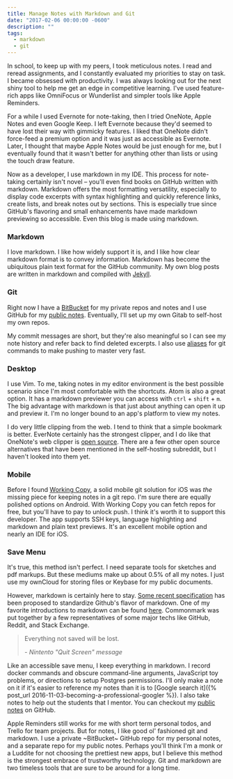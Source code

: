 ```yaml
---
title: Manage Notes with Markdown and Git
date: "2017-02-06 00:00:00 -0600"
description: ""
tags:
  - markdown
  - git
---
```


In school, to keep up with my peers, I took meticulous notes. I read and reread assignments, and I constantly evaluated my priorities to stay on task.
I became obsessed with productivity. I was always looking out for the next shiny tool to help me get an edge in competitive learning.
I've used feature-rich apps like OmniFocus or Wunderlist and simpler tools like Apple Reminders.

For a while I used Evernote for note-taking, then I tried OneNote, Apple Notes and even Google Keep.
I left Evernote because they'd seemed to have lost their way with gimmicky features.
I liked that OneNote didn't force-feed a premium option and it was just as accessible as Evernote.
Later, I thought that maybe Apple Notes would be just enough for me, but I eventually found that it wasn't better for anything other than lists or using the touch draw feature.

Now as a developer, I use markdown in my IDE.
This process for note-taking certainly isn't novel – you'll even find books on GitHub written with markdown.
Markdown offers the most formatting versatility, especially to display code excerpts with syntax highlighting and quickly reference links, create lists, and break notes out by sections.
This is especially true since GitHub's flavoring and small enhancements have made markdown previewing so accessible. Even this blog is made using markdown.

### Markdown

I love markdown.
I like how widely support it is, and I like how clear markdown format is to convey information.
Markdown has become the ubiquitous plain text format for the GitHub community.
My own blog posts are written in markdown and compiled with [Jekyll](https://github.com/brettinternet/minimaless/).

### Git

Right now I have a [BitBucket](https://bitbucket.org/brettinternet) for my private repos and notes and I use GitHub for my [public notes](https://github.com/brettinternet/public-notes).
Eventually, I'll set up my own Gitab to self-host my own repos.

My commit messages are short, but they're also meaningful so I can see my note history and refer back to find deleted excerpts. I also use [aliases](https://github.com/brettinternet/dotfiles/blob/master/.aliases) for git commands to make pushing to master very fast.

### Desktop

I use Vim.
To me, taking notes in my editor environment is the best possible scenario since I'm most comfortable with the shortcuts.
Atom is also a great option.
It has a markdown previewer you can access with `ctrl` + `shift` + `m`.
The big advantage with markdown is that just about anything can open it up and preview it.
I'm no longer bound to an app's platform to view my notes.

I do very little clipping from the web.
I tend to think that a simple bookmark is better.
EverNote certainly has the strongest clipper, and I do like that OneNote's web clipper is [open source](https://blogs.msdn.microsoft.com/onenotedev/2016/08/31/the-web-clipper-goes-open-source/).
There are a few other open source alternatives that have been mentioned in the self-hosting subreddit, but I haven't looked into them yet.

### Mobile

Before I found [Working Copy](https://workingcopyapp.com/), a solid mobile git solution for iOS was _the_ missing piece for keeping notes in a git repo.
I'm sure there are equally polished options on Android.
With Working Copy you can fetch repos for free, but you'll have to pay to unlock push.
I think it's worth it to support this developer.
The app supports SSH keys, language highlighting and markdown and plain text previews.
It's an excellent mobile option and nearly an IDE for iOS.

### Save Menu

It's true, this method isn't perfect.
I need separate tools for sketches and pdf markups.
But these mediums make up about 0.5% of all my notes.
I just use my ownCloud for storing files or Keybase for my public documents.

However, markdown is certainly here to stay.
[Some recent specification](https://githubengineering.com/a-formal-spec-for-github-markdown/) has been proposed to standardize Github's flavor of markdown.
One of my favorite introductions to markdown can be found [here](http://commonmark.org/).
Commonmark was put together by a few representatives of some major techs like GitHub, Reddit, and Stack Exchange.

> Everything not saved will be lost.
>
> \- _Nintento "Quit Screen" message_

Like an accessible save menu, I keep everything in markdown.
I record docker commands and obscure command-line arguments, JavaScript toy problems, or directions to setup Postgres permissions.
I'll only make a note on it if it's easier to reference my notes than it is to [Google search it]({% post_url 2016-11-03-becoming-a-professional-googler %}).
I also take notes to help out the students that I mentor. You can checkout my [public notes](https://github.com/brettinternet/public-notes) on GitHub.

Apple Reminders still works for me with short term personal todos, and Trello for team projects.
But for notes, I like good ol' fashioned git and markdown.
I use a private ~BitBucket~ GitHub repo for my personal notes, and a separate repo for my public notes.
Perhaps you'll think I'm a monk or a Luddite for not choosing the prettiest new apps, but I believe this method is the strongest embrace of trustworthy technology.
Git and markdown are two timeless tools that are sure to be around for a long time.
